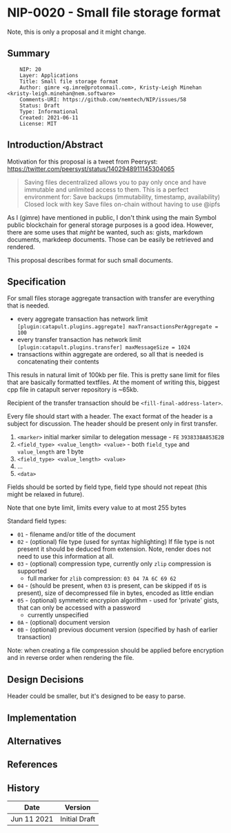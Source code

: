 # NIP-0020 - Small file storage format

Note, this is only a proposal and it might change.

## Summary

```
    NIP: 20
    Layer: Applications
    Title: Small file storage format
    Author: gimre <g.imre@protonmail.com>, Kristy-Leigh Minehan <kristy-leigh.minehan@nem.software>
    Comments-URI: https://github.com/nemtech/NIP/issues/58
    Status: Draft 
    Type: Informational
    Created: 2021-06-11
    License: MIT
```

## Introduction/Abstract

Motivation for this proposal is a tweet from Peersyst: https://twitter.com/peersyst/status/1402948911145304065

> Saving files decentralized allows you to pay only once and have immutable and unlimited access to them. This is a perfect environment for:
> Save backups (immutability, timestamp, availability) Closed lock with key
> Save files on-chain without having to use @ipfs

As I (gimre) have mentioned in public, I don't think using the main Symbol public blockchain for general storage purposes is a good idea. However, there are some uses that _might_ be wanted, such as: gists, markdown documents, markdeep documents.
Those can be easily be retrieved and rendered.

This proposal describes format for such small documents.

## Specification

For small files storage aggregate transaction with transfer are everything that is needed.
 * every aggregate transaction has network limit `[plugin:catapult.plugins.aggregate] maxTransactionsPerAggregate = 100`
 * every transfer transaction has network limit `[plugin:catapult.plugins.transfer] maxMessageSize = 1024`
 * transactions within aggregate are ordered, so all that is needed is concatenating their contents

This resuls in natural limit of 100kb per file. This is pretty sane limit for files that are basically formatted textfiles. At the moment of writing this, biggest cpp file in catapult server repository is ~65kb.

Recipient of the transfer transaction should be `<fill-final-address-later>`.

Every file should start with a header. The exact format of the header is a subject for discussion.
The header should be present only in first transfer.

1. `<marker>` initial marker similar to delegation message - `FE` `3938338A853E2B`
2. `<field_type> <value_length> <value>` - both `field_type` and `value_length` are 1 byte
3. `<field_type> <value_length> <value>`
4. ...
5. `<data>`

Fields should be sorted by field type, field type should not repeat (this might be relaxed in future).

Note that one byte limit, limits every value to at most 255 bytes

Standard field types:

* `01` - filename and/or title of the document
* `02` - (optional) file type (used for syntax highlighting) If file type is not present it should be deduced from extension. Note, render does not need to use this information at all.
* `03` - (optional) compression type, currently only `zlip` compression is supported
   * full marker for `zlib` compression: `03 04 7A 6C 69 62`
* `04` - (should be present, when `03` is present, can be skipped if `05` is present), size of decompressed file in bytes, encoded as little endian
* `05` - (optional) symmetric encrypion algorithm - used for 'private' gists, that can only be accessed with a password
   * currently unspecified
* `0A` - (optional) document version
* `0B` - (optional) previous document version (specified by hash of earlier transaction)

Note: when creating a file compression should be applied before encryption and in reverse order when rendering the file.

## Design Decisions

Header could be smaller, but it's designed to be easy to parse.

## Implementation

## Alternatives

## References

## History

| **Date**      | **Version**   |
| ------------- | ------------- |
| Jun 11 2021    | Initial Draft |
